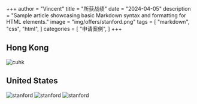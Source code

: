 +++
author = "Vincent"
title = "所获战绩"
date = "2024-04-05"
description = "Sample article showcasing basic Markdown syntax and formatting for HTML elements."
image = "img/offers/stanford.png"
tags = [
    "markdown",
    "css",
    "html",
]
categories = [
    "申请案例",
]
+++

## Hong Kong
![cuhk](/img/offers/cuhk.png)

## United States

![stanford](/img/offers/stanford.png)
![stanford](/img/offers/chicago.png)
![stanford](/img/offers/minesota.png)